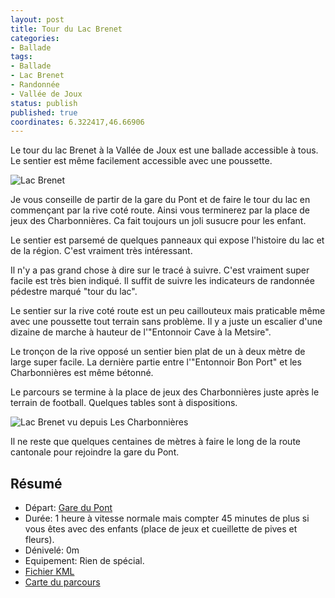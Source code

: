 ```yaml
---
layout: post
title: Tour du Lac Brenet
categories:
- Ballade
tags:
- Ballade
- Lac Brenet
- Randonnée
- Vallée de Joux
status: publish
published: true
coordinates: 6.322417,46.66906
---
```


Le tour du lac Brenet à la Vallée de Joux est une ballade accessible à tous. Le sentier est même facilement accessible avec une poussette.<!--more-->

![Lac Brenet](https://dlgjp9x71cipk.cloudfront.net/2013/06/1370288898.jpg)

Je vous conseille de partir de la gare du Pont et de faire le tour du lac en commençant par la rive coté route. Ainsi vous terminerez par la place de jeux des Charbonnières. Ca fait toujours un joli susucre pour les enfant.

Le sentier est parsemé de quelques panneaux qui expose l'histoire du lac et de la région. C'est vraiment très intéressant.

Il n'y a pas grand chose à dire sur le tracé à suivre. C'est vraiment super facile est très bien indiqué. Il suffit de suivre les indicateurs de randonnée pédestre marqué "tour du lac".

Le sentier sur la rive coté route est un peu caillouteux mais praticable même avec une poussette tout terrain sans problème. Il y a juste un escalier d'une dizaine de marche à hauteur de l'"Entonnoir Cave à la Metsire".

Le tronçon de la rive opposé un sentier bien plat de un à deux mètre de large super facile. La dernière partie entre l'"Entonnoir Bon Port" et les Charbonnières est même bétonné.

Le parcours se termine à la place de jeux des Charbonnières juste après le terrain de football. Quelques tables sont à dispositions.

![Lac Brenet vu depuis Les Charbonnières](https://dlgjp9x71cipk.cloudfront.net/2013/06/1370289026.jpg)

Il ne reste que quelques centaines de mètres à faire le long de la route cantonale pour rejoindre la gare du Pont.


## Résumé

- Départ: [Gare du Pont](https://www.google.com/maps/preview#!q=Suisse%2C+Le+Pont%2C+Gare)
- Durée: 1 heure à vitesse normale mais compter 45 minutes de plus si vous êtes avec des enfants (place de jeux et cueillette de pives et fleurs).
- Dénivelé: 0m
- Equipement: Rien de spécial.
- [Fichier KML](https://gist.github.com/alienlebarge/5700432)
- [Carte du parcours](https://map.admin.ch/?Y=515355&amp;X=169757.5&amp;zoom=7&amp;bgLayer=ch.swisstopo.pixelkarte-farbe&amp;layers=KML%7C%7Chttps%3A%2F%2Fgist.github.com%2Falienlebarge%2F5700432%2Fraw%2F7adcd7cf00a0310500c61742b4e4414ddbaae079%2FLacBrenet.kml&amp;layers_opacity=1&amp;layers_visibility=true&amp;time_current=latest&amp;lang=fr)
